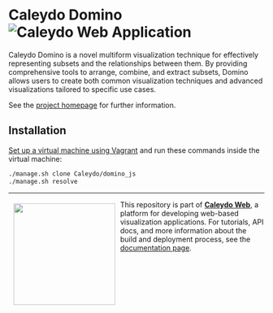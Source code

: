Caleydo Domino ![Caleydo Web Application](https://img.shields.io/badge/Caleydo%20Web-Application-1BA64E.svg)
==================

Caleydo Domino is a novel multiform visualization technique for effectively representing subsets and the relationships between them. By providing comprehensive tools to arrange, combine, and extract subsets, Domino allows users to create both common visualization techniques and advanced visualizations tailored to specific use cases.

See the [project homepage](http://domino.caleydo.org/) for further information.

Installation
------------

[Set up a virtual machine using Vagrant](http://www.caleydo.org/documentation/vagrant/) and run these commands inside the virtual machine:

```bash
./manage.sh clone Caleydo/domino_js
./manage.sh resolve
```


***

<a href="https://caleydo.org"><img src="http://caleydo.org/assets/images/logos/caleydo.svg" align="left" width="200px" hspace="10" vspace="6"></a>
This repository is part of **[Caleydo Web](http://caleydo.org/)**, a platform for developing web-based visualization applications. For tutorials, API docs, and more information about the build and deployment process, see the [documentation page](http://caleydo.org/documentation/).

